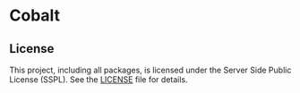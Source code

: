 # Cobalt

## License

This project, including all packages, is licensed under the Server Side Public License (SSPL). See the [LICENSE](LICENSE) file for details.
